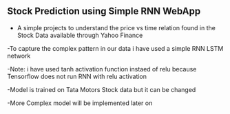 ## Stock Prediction using Simple RNN WebApp

- A simple projects to understand the price vs time relation found in the Stock Data available through Yahoo Finance

-To capture the complex pattern in our data i have used a simple RNN LSTM network

-Note: i have used tanh activation function instaed of relu because Tensorflow does not run RNN with relu activation

-Model is trained on Tata Motors Stock data but it can be changed

-More Complex model will be implemented later on 

